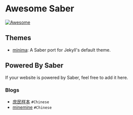 # Awesome Saber

[![Awesome](https://awesome.re/badge.svg)](https://awesome.re)


## Themes

- [minima](https://github.com/egoist/saber-theme-minima): A Saber port for Jekyll's default theme.

## Powered By Saber

If your website is powered by Saber, feel free to add it here.

### Blogs

- [庶民样本](https://egoist.moe) `#Chinese`
- [minemine](https://minemine.cc/) `#Chinese`


